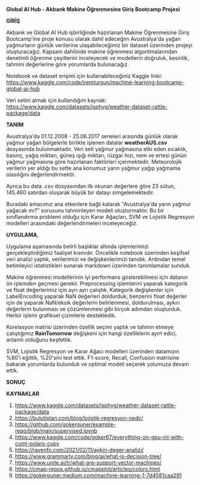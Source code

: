 **Global AI Hub - Akbank Makine Öğrenmesine Giriş Bootcamp Projesi**

**GİRİŞ**

Akbank ve Global AI Hub işbirliğinde hazırlanan Makine Öğrenmesine Giriş Bootcamp'ine proje konusu olarak dahil edeceğim Avustralya'da yağan yağmurların günlük verilerine ulaşabileceğimiz bir dataset üzerinden projeyi oluşturacağız. Kapsam dahilinde makine öğrenmesi algoritmalarından denetimli öğrenme çeşitlerini inceleyecek ve modellerin doğruluk, kesinlik, tahmini değerlerine göre yorumlarda bulunacağız.

Notebook ve dataset erişimi için kullanabileceğiniz Kaggle linki: https://www.kaggle.com/code/iremtursun/machine-learning-bootcamp-global-ai-hub

Veri setini almak için kullandığım kaynak: https://www.kaggle.com/datasets/jsphyg/weather-dataset-rattle-package/data

**TANIM**

Avustralya'da 01.12.2008 - 25.06.2017 seneleri arasında günlük olarak yağmur yağan bölgelerle birlikte işlenen datalar **weatherAUS.csv** dosyasında bulunmaktadır. Veri seti yağmur yağmasına etki eden sıcaklık, basınç, yağış miktarı, güneş ışığı miktarı, rüzgar hızı, nem ve ertesi günün yağmur yağmasına göre hazırlanan faktörleri içermektedir. Meteorolojik verilerin yer aldığı bu sette ana konumuz yarın yağmur yağıp yağmama olasılığını değerlendirmektir.

Ayrıca bu data .csv dosyasından ilk okunan değerlere göre 23 sütun, 145.460 satırdan oluşarak büyük bir datayı simgelemektedir.

Buradaki amacımız ana etkenlere bağlı kalarak "Avustralya'da yarın yağmur yağacak mı?" sorusunu tahminleyen modeli oluşturmaktır. Bu bir sınıflandırma problemi olduğu için Karar Ağaçları, SVM ve Lojistik Regresyon modelleri arasındaki değerlendirmeleri inceleyeceğiz.

**UYGULAMA**,

Uygulama aşamasında belirli başlıklar altında işlemlerimizi gerçekleştirdiğimiz faaliyet kısmıdır. Öncelikle notebook üzerinden keşifsel veri analizi yaptık, verilerimizi ve değişkenlerimizi tanıdık. Ardından temel betimleyici istatistikleri sunarak markdown üzerinden tanımlamalar sunduk.

Makine öğrenmesi modellerinin iyi performans gösterebilmesi için datanın ön işlemden geçmesi gerekir. Preprocessing işlemlerini yaparak kategorik ve float değerlerimiz için ayrı ayrı çalıştık. Kategorik değişkenler için LabelEncoding yaparak NaN değerleri doldurduk; benzerini float değerler için de yaparak NaN/eksik değerlerin belirlenmesi, doldurulması, aykırı değerlerin bulunması ve çözümlenmesi gibi birçok adımdan oluşturduk. Herbir işlemi grafiksel çizimlerle destekledik.

Korelasyon matrisi üzerinden özellik seçimi yaptık ve tahmin etmeye çalıştığımız **RainTomorrow** değişkeni için hangi özelliklerin ayırt edici, anlamlı olduğunu keşfettik. 

SVM, Lojistik Regresyon ve Karar Ağacı modelleri üzerinden datamızın %80'i eğittik, %20'sini test ettik. F1-score, Recall, Confusion matrisine bakarak yorumlarda bulunduk ve optimal modeli seçerek yolumuza devam ettik.

**SONUÇ**

**KAYNAKLAR**

1. https://www.kaggle.com/datasets/jsphyg/weather-dataset-rattle-package/data
2. https://bulutistan.com/blog/lojistik-regresyon-nedir/
3. https://github.com/gokerguner/example-repo/blob/main/supervised.ipynb
4. https://www.kaggle.com/code/goker67/everything-on-gpu-ml-with-cuml-polars-cupy
5. https://ravenfo.com/2021/02/11/aykiri-deger-analizi/
6. https://www.grammarly.com/blog/ai/what-is-decision-tree/
7. https://www.unite.ai/tr/what-are-support-vector-machines/
8. https://cmap-repos.github.io/cmapplot/articles/colors.html
9. https://gokerguner.medium.com/machine-learning-1-7d4581caa291
